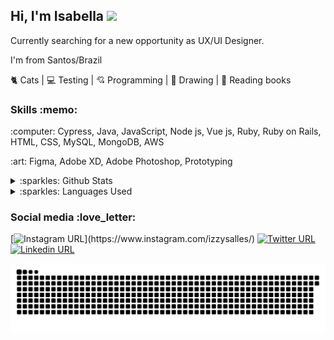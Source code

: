 
<h2 align="left">
   Hi, I'm Isabella <img src="https://media.giphy.com/media/hvRJCLFzcasrR4ia7z/giphy.gif" width="30px">
</h2>

<p align="left">
  Currently searching for a new opportunity as UX/UI Designer.

  I'm from Santos/Brazil

  🐈 Cats | 💻 Testing | 💘 Programming | :art: Drawing | :open_book: Reading books
</p>

<h3 align="left">
  Skills :memo:
</h3>

<p align="left">
  :computer: Cypress, Java, JavaScript, Node js, Vue js, Ruby, Ruby on Rails, HTML, CSS, MySQL, MongoDB, AWS
</p>
<p align="left">
  :art:	Figma, Adobe XD, Adobe Photoshop, Prototyping
</p>

<details>

   <summary>:sparkles: Github Stats</summary>
   <img src="https://github-readme-stats.vercel.app/api?username=izzysalles&theme=default" >
  </details>

  <details>
    <summary>:sparkles: Languages Used</summary>
    <img src="https://github-readme-stats.vercel.app/api/top-langs/?username=izzysalles&hide=html&layout=compact">
  </details>
<p align="left">
  
<h3 align="left">
  Social media :love_letter:
</h3>

[![Instagram URL](https://img.shields.io/twitter/url?color=%23fb3958&label=follow&logo=instagram&logoColor=%23fb3958&style=flat-square&url=https%3A%2F%2Fwww.instagram.com%2Falejorc_)](https://www.instagram.com/izzysalles/)
[![Twitter URL](https://img.shields.io/twitter/url?color=%231DA1F2&label=follow&logo=twitter&logoColor=%231DA1F2&style=flat-square&url=https%3A%2F%2Fwww.reddit.com%2Fuser%2FFatChicken277)](https://twitter.com/babellaaaa)
[![Linkedin URL](https://img.shields.io/twitter/url?color=%230072b1&label=connect&logo=linkedin&logoColor=%230072b1&style=flat-square&url=https%3A%2F%2Fwww.linkedin.com%2Fin%2Falejandro-ramirez-ciceros%2F)](https://www.linkedin.com/in/isabella-salles-515078181)

![Snake animation](https://github.com/izzysalles/izzysalles/blob/output/github-contribution-grid-snake.svg)


